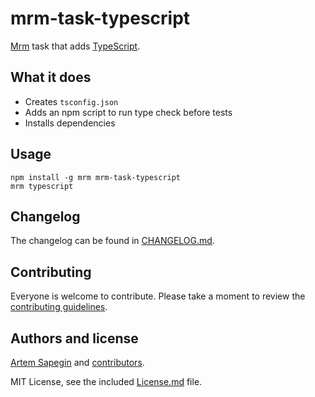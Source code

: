 # mrm-task-typescript

[Mrm](https://github.com/sapegin/mrm) task that adds [TypeScript](https://stylelint.io/).

## What it does

- Creates `tsconfig.json`
- Adds an npm script to run type check before tests
- Installs dependencies

## Usage

```
npm install -g mrm mrm-task-typescript
mrm typescript
```

## Changelog

The changelog can be found in [CHANGELOG.md](CHANGELOG.md).

## Contributing

Everyone is welcome to contribute. Please take a moment to review the [contributing guidelines](../../Contributing.md).

## Authors and license

[Artem Sapegin](https://sapegin.me) and [contributors](https://github.com/sapegin/mrm/graphs/contributors).

MIT License, see the included [License.md](License.md) file.
